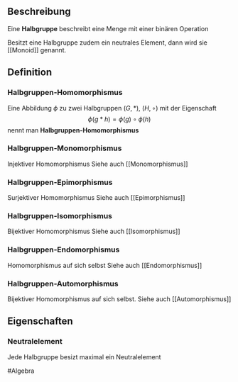 ## Beschreibung
Eine **Halbgruppe** beschreibt eine Menge mit einer binären Operation

Besitzt eine Halbgruppe zudem ein neutrales Element, dann wird sie [[Monoid]] genannt.

## Definition
### Halbgruppen-Homomorphismus
Eine Abbildung $\phi$ zu zwei Halbgruppen $(G, *)$, $(H, \circ)$ mit der Eigenschaft
$$ \phi(g*h) = \phi(g) \circ \phi(h)$$
nennt man **Halbgruppen-Homomorphismus**

### Halbgruppen-Monomorphismus
Injektiver Homomorphismus
Siehe auch [[Monomorphismus]]

### Halbgruppen-Epimorphismus
Surjektiver Homomorphismus
Siehe auch [[Epimorphismus]]


### Halbgruppen-Isomorphismus
Bijektiver Homomorphismus
Siehe auch [[Isomorphismus]]

### Halbgruppen-Endomorphismus
Homomorphismus auf sich selbst
Siehe auch [[Endomorphismus]]

### Halbgruppen-Automorphismus
Bijektiver Homomorphismus auf sich selbst.
Siehe auch [[Automorphismus]]


## Eigenschaften
### Neutralelement
Jede Halbgruppe besizt maximal ein Neutralelement


#Algebra 